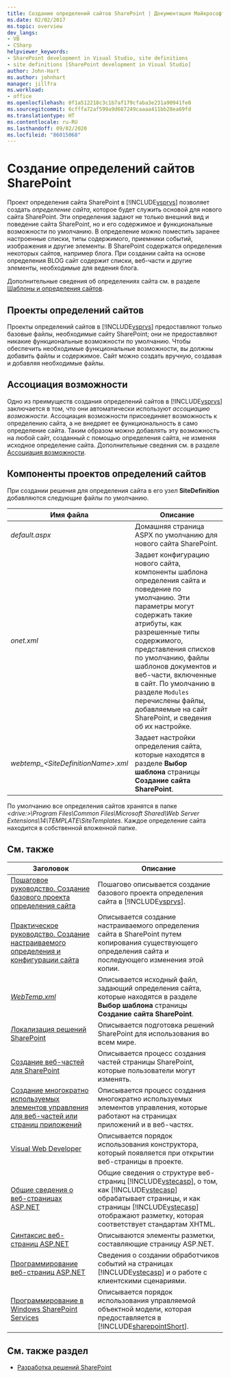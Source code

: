 ```yaml
---
title: Создание определений сайтов SharePoint | Документация Майкрософт
ms.date: 02/02/2017
ms.topic: overview
dev_langs:
- VB
- CSharp
helpviewer_keywords:
- SharePoint development in Visual Studio, site definitions
- site definitions [SharePoint development in Visual Studio]
author: John-Hart
ms.author: johnhart
manager: jillfra
ms.workload:
- office
ms.openlocfilehash: 0f1a512218c3c1b7af179cfaba3e231a90941fe0
ms.sourcegitcommit: 6cfffa72af599a9d667249caaaa411bb28ea69fd
ms.translationtype: HT
ms.contentlocale: ru-RU
ms.lasthandoff: 09/02/2020
ms.locfileid: "86015068"
---
```

# <a name="create-site-definitions-for-sharepoint"></a>Создание определений сайтов SharePoint
  Проект определения сайта SharePoint в [!INCLUDE[vsprvs](../sharepoint/includes/vsprvs-md.md)] позволяет создать *определение сайта*, которое будет служить основой для нового сайта SharePoint. Эти определения задают не только внешний вид и поведение сайта SharePoint, но и его содержимое и функциональные возможности по умолчанию. В определение можно поместить заранее настроенные списки, типы содержимого, приемники событий, изображения и другие элементы. В SharePoint содержатся определения некоторых сайтов, например блога. При создании сайта на основе определения BLOG сайт содержит списки, веб-части и другие элементы, необходимые для ведения блога.

 Дополнительные сведения об определениях сайта см. в разделе [Шаблоны и определения сайтов](/previous-versions/office/developer/sharepoint-2010/ms434313(v=office.14)).

## <a name="site-definition-projects"></a>Проекты определений сайтов
 Проекты определений сайтов в [!INCLUDE[vsprvs](../sharepoint/includes/vsprvs-md.md)] предоставляют только базовые файлы, необходимые сайту SharePoint; они не предоставляют никакие функциональные возможности по умолчанию. Чтобы обеспечить необходимые функциональные возможности, вы должны добавить файлы и содержимое. Сайт можно создать вручную, создавая и добавляя необходимые файлы.

## <a name="feature-stapling"></a>Ассоциация возможности
 Одно из преимуществ создания определений сайтов в [!INCLUDE[vsprvs](../sharepoint/includes/vsprvs-md.md)] заключается в том, что они автоматически используют *ассоциацию возможности*. Ассоциация возможности присоединяет возможность к определению сайта, а не внедряет ее функциональность в само определение сайта. Таким образом можно добавлять эту возможность на любой сайт, созданный с помощью определения сайта, не изменяя исходное определение сайта. Дополнительные сведения см. в разделе [Ассоциация возможности](/previous-versions/office/developer/sharepoint-2007/bb861862(v=office.12)).

## <a name="site-definition-project-components"></a>Компоненты проектов определений сайтов
 При создании решения для определения сайта в его узел **SiteDefinition** добавляются следующие файлы по умолчанию.

|Имя файла|Описание|
|---------------|-----------------|
|*default.aspx*|Домашняя страница ASPX по умолчанию для нового сайта SharePoint.|
|*onet.xml*|Задает конфигурацию нового сайта, компоненты шаблона определения сайта и поведение по умолчанию. Эти параметры могут содержать такие атрибуты, как разрешенные типы содержимого, представления списков по умолчанию, файлы шаблонов документов и веб-части, включенные в сайт. По умолчанию в разделе `Modules` перечислены файлы, добавляемые на сайт SharePoint, и сведения об их настройке.|
|*webtemp_\<SiteDefinitionName>.xml*|Задает настройки определения сайта, которые находятся в разделе **Выбор шаблона** страницы **Создание сайта SharePoint**.|

 По умолчанию все определения сайтов хранятся в папке *\<drive:>\Program Files\Common Files\Microsoft Shared\Web Server Extensions\14\TEMPLATE\SiteTemplates*. Каждое определение сайта находится в собственной вложенной папке.

## <a name="related-topics"></a>См. также

|Заголовок|Описание|
|-----------|-----------------|
|[Пошаговое руководство. Создание базового проекта определения сайта](../sharepoint/walkthrough-create-a-basic-site-definition-project.md)|Пошагово описывается создание базового проекта определения сайта в [!INCLUDE[vsprvs](../sharepoint/includes/vsprvs-md.md)].|
|[Практическое руководство. Создание настраиваемого определения и конфигурации сайта](/previous-versions/office/developer/sharepoint-2010/ms454677(v=office.14))|Описывается создание настраиваемого определения сайта в SharePoint путем копирования существующего определения сайта и последующего изменения этой копии.|
|[*WebTemp.xml*](/previous-versions/office/developer/sharepoint-2010/ms447717(v=office.14))|Описывается исходный файл, задающий определения сайта, которые находятся в разделе **Выбор шаблона** страницы **Создание сайта SharePoint**.|
|[Локализация решений SharePoint](../sharepoint/localizing-sharepoint-solutions.md)|Описывается подготовка решений SharePoint для использования во всем мире.|
|[Создание веб-частей для SharePoint](../sharepoint/creating-web-parts-for-sharepoint.md)|Описывается процесс создания частей страницы SharePoint, которые пользователи могут изменять.|
|[Создание многократно используемых элементов управления для веб-частей или страниц приложений](../sharepoint/creating-reusable-controls-for-web-parts-or-application-pages.md)|Описывается процесс создания многократно используемых элементов управления, которые работают на страницах приложений и в веб-частях.|
|[Visual Web Developer](/previous-versions/visualstudio/visual-studio-2010/ms178093(v=vs.100))|Описывается порядок использования конструктора, который появляется при открытии веб-страницы в проекте.|
|[Общие сведения о веб-страницах ASP.NET](/previous-versions/aspnet/428509ah(v=vs.100))|Общие сведения о структуре веб-страниц [!INCLUDE[vstecasp](../sharepoint/includes/vstecasp-md.md)], о том, как [!INCLUDE[vstecasp](../sharepoint/includes/vstecasp-md.md)] обрабатывает страницы, и как страницы [!INCLUDE[vstecasp](../sharepoint/includes/vstecasp-md.md)] отображают разметку, которая соответствует стандартам XHTML.|
|[Синтаксис веб-страниц ASP.NET](/previous-versions/aspnet/k33801s3(v=vs.100))|Описываются элементы разметки, составляющие страницу ASP.NET.|
|[Программирование веб-страниц ASP.NET](/previous-versions/aspnet/0yt4zca8(v=vs.100))|Сведения о создании обработчиков событий на страницах [!INCLUDE[vstecasp](../sharepoint/includes/vstecasp-md.md)] и о работе с клиентскими сценариями.|
|[Программирование в Windows SharePoint Services](/previous-versions/office/developer/sharepoint-services/ms430674(v=office.12))|Описывается порядок использования управляемой объектной модели, которая предоставляется в [!INCLUDE[sharepointShort](../sharepoint/includes/sharepointshort-md.md)].|

## <a name="see-also"></a>См. также раздел
- [Разработка решений SharePoint](../sharepoint/developing-sharepoint-solutions.md)
